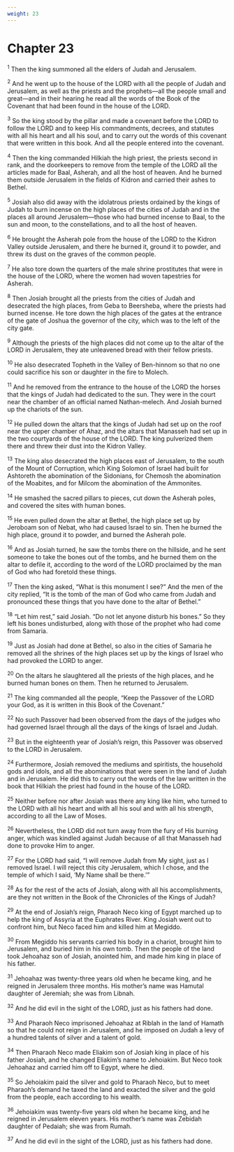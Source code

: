 ```yaml
---
weight: 23
---
```


# Chapter 23

<sup>1</sup> Then the king summoned all the elders of Judah and Jerusalem. 

<sup>2</sup> And he went up to the house of the LORD with all the people of Judah and Jerusalem, as well as the priests and the prophets—all the people small and great—and in their hearing he read all the words of the Book of the Covenant that had been found in the house of the LORD. 

<sup>3</sup> So the king stood by the pillar and made a covenant before the LORD to follow the LORD and to keep His commandments, decrees, and statutes with all his heart and all his soul, and to carry out the words of this covenant that were written in this book. And all the people entered into the covenant. 

<sup>4</sup> Then the king commanded Hilkiah the high priest, the priests second in rank, and the doorkeepers to remove from the temple of the LORD all the articles made for Baal, Asherah, and all the host of heaven. And he burned them outside Jerusalem in the fields of Kidron and carried their ashes to Bethel. 

<sup>5</sup> Josiah also did away with the idolatrous priests ordained by the kings of Judah to burn incense on the high places of the cities of Judah and in the places all around Jerusalem—those who had burned incense to Baal, to the sun and moon, to the constellations, and to all the host of heaven. 

<sup>6</sup> He brought the Asherah pole from the house of the LORD to the Kidron Valley outside Jerusalem, and there he burned it, ground it to powder, and threw its dust on the graves of the common people. 

<sup>7</sup> He also tore down the quarters of the male shrine prostitutes that were in the house of the LORD, where the women had woven tapestries for Asherah. 

<sup>8</sup> Then Josiah brought all the priests from the cities of Judah and desecrated the high places, from Geba to Beersheba, where the priests had burned incense. He tore down the high places of the gates at the entrance of the gate of Joshua the governor of the city, which was to the left of the city gate. 

<sup>9</sup> Although the priests of the high places did not come up to the altar of the LORD in Jerusalem, they ate unleavened bread with their fellow priests. 

<sup>10</sup> He also desecrated Topheth in the Valley of Ben-hinnom so that no one could sacrifice his son or daughter in the fire to Molech. 

<sup>11</sup> And he removed from the entrance to the house of the LORD the horses that the kings of Judah had dedicated to the sun. They were in the court near the chamber of an official named Nathan-melech. And Josiah burned up the chariots of the sun. 

<sup>12</sup> He pulled down the altars that the kings of Judah had set up on the roof near the upper chamber of Ahaz, and the altars that Manasseh had set up in the two courtyards of the house of the LORD. The king pulverized them there and threw their dust into the Kidron Valley. 

<sup>13</sup> The king also desecrated the high places east of Jerusalem, to the south of the Mount of Corruption, which King Solomon of Israel had built for Ashtoreth the abomination of the Sidonians, for Chemosh the abomination of the Moabites, and for Milcom the abomination of the Ammonites. 

<sup>14</sup> He smashed the sacred pillars to pieces, cut down the Asherah poles, and covered the sites with human bones. 

<sup>15</sup> He even pulled down the altar at Bethel, the high place set up by Jeroboam son of Nebat, who had caused Israel to sin. Then he burned the high place, ground it to powder, and burned the Asherah pole. 

<sup>16</sup> And as Josiah turned, he saw the tombs there on the hillside, and he sent someone to take the bones out of the tombs, and he burned them on the altar to defile it, according to the word of the LORD proclaimed by the man of God who had foretold these things. 

<sup>17</sup> Then the king asked, “What is this monument I see?” And the men of the city replied, “It is the tomb of the man of God who came from Judah and pronounced these things that you have done to the altar of Bethel.” 

<sup>18</sup> “Let him rest,” said Josiah. “Do not let anyone disturb his bones.” So they left his bones undisturbed, along with those of the prophet who had come from Samaria. 

<sup>19</sup> Just as Josiah had done at Bethel, so also in the cities of Samaria he removed all the shrines of the high places set up by the kings of Israel who had provoked the LORD to anger. 

<sup>20</sup> On the altars he slaughtered all the priests of the high places, and he burned human bones on them. Then he returned to Jerusalem. 

<sup>21</sup> The king commanded all the people, “Keep the Passover of the LORD your God, as it is written in this Book of the Covenant.” 

<sup>22</sup> No such Passover had been observed from the days of the judges who had governed Israel through all the days of the kings of Israel and Judah. 

<sup>23</sup> But in the eighteenth year of Josiah’s reign, this Passover was observed to the LORD in Jerusalem. 

<sup>24</sup> Furthermore, Josiah removed the mediums and spiritists, the household gods and idols, and all the abominations that were seen in the land of Judah and in Jerusalem. He did this to carry out the words of the law written in the book that Hilkiah the priest had found in the house of the LORD. 

<sup>25</sup> Neither before nor after Josiah was there any king like him, who turned to the LORD with all his heart and with all his soul and with all his strength, according to all the Law of Moses. 

<sup>26</sup> Nevertheless, the LORD did not turn away from the fury of His burning anger, which was kindled against Judah because of all that Manasseh had done to provoke Him to anger. 

<sup>27</sup> For the LORD had said, “I will remove Judah from My sight, just as I removed Israel. I will reject this city Jerusalem, which I chose, and the temple of which I said, ‘My Name shall be there.’” 

<sup>28</sup> As for the rest of the acts of Josiah, along with all his accomplishments, are they not written in the Book of the Chronicles of the Kings of Judah? 

<sup>29</sup> At the end of Josiah’s reign, Pharaoh Neco king of Egypt marched up to help the king of Assyria at the Euphrates River. King Josiah went out to confront him, but Neco faced him and killed him at Megiddo. 

<sup>30</sup> From Megiddo his servants carried his body in a chariot, brought him to Jerusalem, and buried him in his own tomb. Then the people of the land took Jehoahaz son of Josiah, anointed him, and made him king in place of his father. 

<sup>31</sup> Jehoahaz was twenty-three years old when he became king, and he reigned in Jerusalem three months. His mother’s name was Hamutal daughter of Jeremiah; she was from Libnah. 

<sup>32</sup> And he did evil in the sight of the LORD, just as his fathers had done. 

<sup>33</sup> And Pharaoh Neco imprisoned Jehoahaz at Riblah in the land of Hamath so that he could not reign in Jerusalem, and he imposed on Judah a levy of a hundred talents of silver and a talent of gold. 

<sup>34</sup> Then Pharaoh Neco made Eliakim son of Josiah king in place of his father Josiah, and he changed Eliakim’s name to Jehoiakim. But Neco took Jehoahaz and carried him off to Egypt, where he died. 

<sup>35</sup> So Jehoiakim paid the silver and gold to Pharaoh Neco, but to meet Pharaoh’s demand he taxed the land and exacted the silver and the gold from the people, each according to his wealth. 

<sup>36</sup> Jehoiakim was twenty-five years old when he became king, and he reigned in Jerusalem eleven years. His mother’s name was Zebidah daughter of Pedaiah; she was from Rumah. 

<sup>37</sup> And he did evil in the sight of the LORD, just as his fathers had done. 


